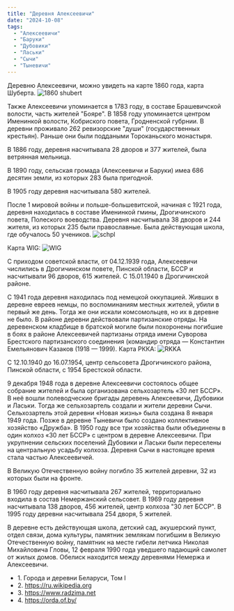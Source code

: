 ```yaml
---
title: "Деревня Алексеевичи"
date: "2024-10-08"
tags: 
  - "Алексеевичи"
  - "Баруки"
  - "Дубовики"
  - "Ласьки"
  - "Сычи"
  - "Тыневичи"
---
```

Деревню Алексеевичи, можно увидеть на карте 1860 года, карта Шуберта.
![1860 shubert](https://github.com/user-attachments/assets/35a08e09-bd1a-4c1f-9d16-a55af2cd0e5c)

Также Алексеевичи упоминается в 1783 году, в составе Брашевичской волости, часть жителей "Бояре".
В 1858 году упоминается центром Именинкой волости, Кобриского повета, Гродненской губрнии.
В деревни проживало 262 ревизорские "души" (государственных крестьян). Раньше они были поддаными Тороканьского монастыря.

В 1886 году, деревня насчитывала 28 дворов и 377 жителей, была ветрянная мельница.

В 1890 году, сельская громада (Алексеевичи и Баруки) имеа 686 десятин земли, из которых 283 была пригодной.

В 1905 году деревня насчитывала 580 жителей.

После 1 мировой войны и польше-большевитской, начиная с 1921 года, деревня находилась в составе Именинкой гмины, Дрогичинского повета, Полеского воеводства. Деревня насчитывала 38 дворов и 244 жителя, из которых 235 были православные.
Была действующая школа, где обучалось 50 учеников.
![schpl](https://github.com/user-attachments/assets/3a625b72-0a94-42d8-9ac2-551eab567288)

Карта WIG:
![WIG](https://github.com/user-attachments/assets/eb6c3593-402a-4d9e-b582-027ddd367aed)

С приходом советской власти, от 04.12.1939 года, Алексеевичи числились в Дрогичинском повете, Пинской области, БССР и насчитывали 96 дворов, 615 жителей. С 15.01.1940 в Дрогичинской районе.

С 1941 года деревня находилась под немецкой оккупацией. Живших в деревне евреев немцы, по воспоминаниям местных жителей, убили в первый же день. Тогда же они искали комсомольцев, но их в деревне не было. В районе деревни действовали партизанские отряды. На деревенском кладбище в братской могиле были похоронены погибшие в боях в районе Алексеевичей партизаны отряда имени Суворова Брестского партизанского соединения (командир отряда — Константин Емельянович Казаков (1918 — 1999).
Карта РККА:
![RKKA](https://github.com/user-attachments/assets/92d56484-d5b9-4e67-9f7b-e18f9035b519)

С 12.10.1940 до 16.07.1954, центр сельсовета Дрогичинского района, Пинской области, с 1954 Брестской области.

9 декабря 1948 года в деревне Алексеевичи состоялось общее собрание жителей и была организована сельхозартель «30 лет БССР». В неё вошли полеводческие бригады деревень Алексеевичи, Дубовики и Ласьки. Тогда же сельхозартель создали и жители деревни Сычи. Сельхозартель этой деревни «Новая жизнь» была создана 8 января 1949 года. Позже в деревне Тыневичи было создано коллективное хозяйство «Дружба». В 1950 году все три хозяйства были объединены в один колхоз «30 лет БССР» с центром в деревне Алексеевичи. При укрупнении сельских поселений Дубовики и Ласьки были переселены на центральную усадьбу колхоза. Деревня Сычи в настоящее время стала частью Алексеевичей.

В Великую Отечественную войну погибло 35 жителей деревни, 32 из которых были на фронте.

В 1960 году деревня насчитывала 267 жителей, территориально входила в состав Немержанский сельсовет.
В 1969 году деревня насчитывала 138 дворов, 456 жителей, центр колхоза "30 лет БССР".
В 1995 году деревни насчитывала 254 дворя, 5 жителей.

В деревне есть действующая школа, детский сад, акушерский пункт, отдел связи, дома культуры, памятник землякам погибшим в Великую Отечественную войну, памятник на месте гибели летчика Николая Михайловича Гловы, 12 февраля 1990 года уведшего падающий самолет от жилых домов. Обелиск находится между деревнями Немержа и Алексеевичи.



- 1\. Города и деревни Беларуси, Том I
- 2\. https://ru.wikipedia.org
- 3\. https://www.radzima.net
- 4\. https://orda.of.by/

